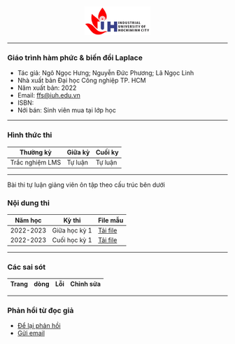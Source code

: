 <p align="center">
  <img width="30%" src="iuh.png">
</p>

-----

### Giáo trình hàm phức & biến đổi Laplace
- Tác giả: Ngô Ngọc Hưng; Nguyễn Đức Phương; Lã Ngọc Linh
- Nhà xuất bản Đại học Công nghiệp TP. HCM
- Năm xuất bản: 2022
- Email: ffs@iuh.edu.vn
- ISBN:
- Nới bán: Sinh viên mua tại lớp học 

-----
### Hình thức thi
| Thường kỳ |Giữa kỳ|Cuối ky|
|-----------------|---------------|------------|
|Trắc nghiệm LMS|Tự luận|Tự luận|
-----
Bài thi tự luận giảng viên ôn tập theo cấu trúc bên dưới 
### Nội dung thi

|  Năm học |Kỳ thi|File mẫu|
|-----------------|---------------|------------|
|2022-2023| Giữa học kỳ 1|[Tải file](https://github.com/khoacoban/hamphuc/raw/main/huongdanontap/20222023.HK1.1GK.HamPhuc.pdf) |
|2022-2023| Cuối học kỳ 1|[Tải file](https://github.com/khoacoban/hamphuc/raw/main/huongdanontap/20222023.HK1.2CK.HamPhuc.pdf) |
------

### Các sai sót
|Trang           | dòng  | Lỗi         |Chỉnh sửa|
|----------------|-------|-------------|---------|

-----

### Phản hồi từ đọc giả
- [Để lại phản hồi](https://github.com/khoacoban/hamphuc/issues)
- [Gửi email](mailto:ffs@iuh.edu.vn)
